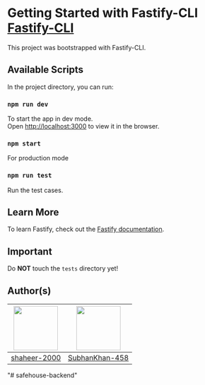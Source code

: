# Getting Started with Fastify-CLI [Fastify-CLI](https://www.npmjs.com/package/fastify-cli)
This project was bootstrapped with Fastify-CLI.

## Available Scripts

In the project directory, you can run:

### `npm run dev`

To start the app in dev mode.\
Open [http://localhost:3000](http://localhost:3000) to view it in the browser.

### `npm start`

For production mode

### `npm run test`

Run the test cases.

## Learn More

To learn Fastify, check out the [Fastify documentation](https://www.fastify.io/docs/latest/).

## Important

Do **NOT** touch the ``tests`` directory yet!

## Author(s)
| <img src="https://avatars.githubusercontent.com/u/20398468?v=4" width="100" height="100" /> | <img src="https://avatars.githubusercontent.com/u/68754739?v=4" width="100" height="100" /> |
  :---: | :---:
| [shaheer-2000](https://github.com/shaheer-2000) | [SubhanKhan-458](https://github.com/SubhanKhan-458) |
"# safehouse-backend" 
